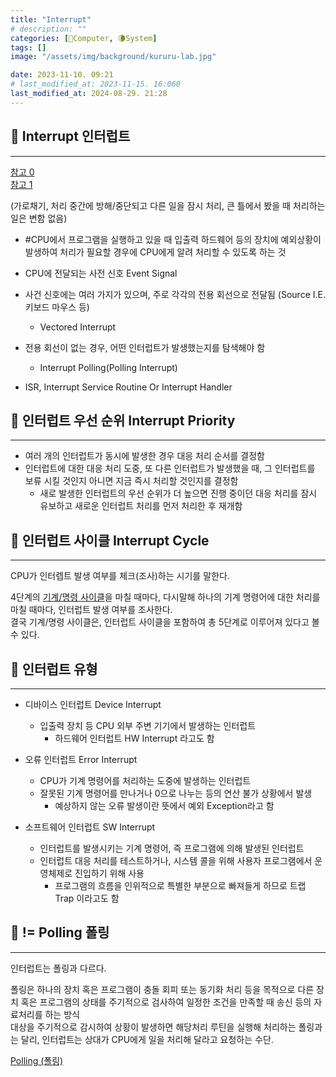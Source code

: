 ```yaml
---
title: "Interrupt"
# description: ""
categories: [💫Computer, 🌘System]
tags: []
image: "/assets/img/background/kururu-lab.jpg"

date: 2023-11-10. 09:21
# last_modified_at: 2023-11-15. 16:060
last_modified_at: 2024-08-29. 21:28
---
```


## 💫 Interrupt 인터럽트

---

[참고 0](https://ko.wikipedia.org/wiki/%EC%9D%B8%ED%84%B0%EB%9F%BD%ED%8A%B8_%ED%95%B8%EB%93%A4%EB%9F%AC)  
[참고 1](https://ko.wikipedia.org/wiki/%EB%AA%85%EB%A0%B9_%EB%A0%88%EC%A7%80%EC%8A%A4%ED%84%B0)  

(가로채기, 처리 중간에 방해/중단되고 다른 일을 잠시 처리, 큰 틀에서 봤을 때 처리하는 일은 변함 없음)  

- #CPU에서 프로그램을 실행하고 있을 때 입출력 하드웨어 등의 장치에 예외상황이 발생하여 처리가 필요할 경우에 CPU에게 알려 처리할 수 있도록 하는 것
- CPU에 전달되는 사전 신호 Event Signal
- 사건 신호에는 여러 가지가 있으며, 주로 각각의 전용 회선으로 전달됨 (Source I.E. 키보드 마우스 등)
  - Vectored Interrupt
- 전용 회선이 없는 경우, 어떤 인터럽트가 발생했는지를 탐색해야 함
  - Interrupt Polling(Polling Interrupt)

- ISR, Interrupt Service Routine Or Interrupt Handler

## 💫 인터럽트 우선 순위 Interrupt Priority

---

- 여러 개의 인터럽트가 동시에 발생한 경우 대응 처리 순서를 결정함
- 인터럽트에 대한 대응 처리 도중, 또 다른 인터럽트가 발생했을 때, 그 인터럽트를 보류 시킬 것인지 아니면 지금 즉시 처리할 것인지를 결정함
  - 새로 발생한 인터럽트의 우선 순위가 더 높으면 진행 중이던 대응 처리를 잠시 유보하고 새로운 인터럽트 처리를 먼저 처리한 후 재개함

## 💫 인터럽트 사이클 Interrupt Cycle

---

CPU가 인터렙트 발생 여부를 체크(조사)하는 시기를 말한다.  

4단계의 [기계/명령 사이클](/posts/machine-instruction-cycle/)을 마칠 때마다, 다시말해 하나의 기계 명령어에 대한 처리를 마칠 때마다, 인터럽트 발생 여부를 조사한다.  
결국 기계/명령 사이클은, 인터럽트 사이클을 포함하여 총 5단계로 이루어져 있다고 볼 수 있다.  

## 💫 인터럽트 유형

---

- 디바이스 인터럽트 Device Interrupt
  - 입출력 장치 등 CPU 외부 주변 기기에서 발생하는 인터럽트
    - 하드웨어 인터럽트 HW Interrupt 라고도 함

- 오류 인터럽트 Error Interrupt
  - CPU가 기계 명령어를 처리하는 도중에 발생하는 인터럽트
  - 잘못된 기계 명령어를 만나거나 0으로 나누는 등의 연산 불가 상황에서 발생
    - 예상하지 않는 오류 발생이란 뜻에서 예외 Exception라고 함

- 소프트웨어 인터럽트 SW Interrupt
  - 인터럽트를 발생시키는 기계 명령어, 즉 프로그램에 의해 발생된 인터럽트
  - 인터럽트 대응 처리를 테스트하거나, 시스템 콜을 위해 사용자 프로그램에서 운영체제로 진입하기 위해 사용
    - 프로그램의 흐름을 인위적으로 특별한 부분으로 빠져들게 하므로 트랩 Trap 이라고도 함

## 💫 != Polling 폴링

---

인터럽트는 폴링과 다르다.  

폴링은 하나의 장치 혹은 프로그램이 충돌 회피 또는 동기화 처리 등을 목적으로 다른 장치 혹은 프로그램의 상태를 주기적으로 검사하여 일정한 조건을 만족할 때 송신 등의 자료처리를 하는 방식  
대상을 주기적으로 감시하여 상황이 발생하면 해당처리 루틴을 실행해 처리하는 폴링과는 달리, 인터럽트는 상대가 CPU에게 일을 처리해 달라고 요청하는 수단.  

[Polling (폴링)](https://ko.wikipedia.org/wiki/%ED%8F%B4%EB%A7%81_(%EC%BB%B4%ED%93%A8%ED%84%B0_%EA%B3%BC%ED%95%99))
